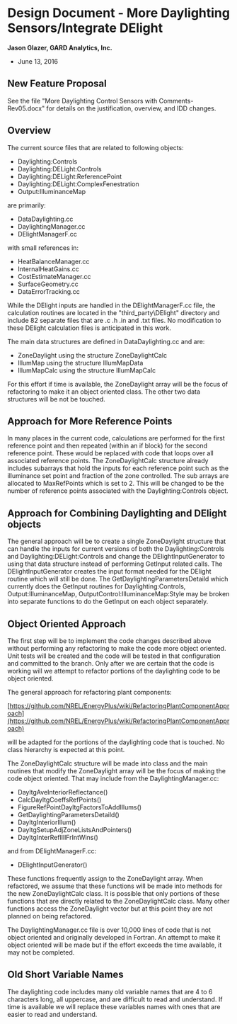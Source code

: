 Design Document - More Daylighting Sensors/Integrate DElight
================

**Jason Glazer, GARD Analytics, Inc.**

 - June 13, 2016
 

## New Feature Proposal ##

See the file "More Daylighting Control Sensors with Comments-Rev05.docx" for details on the justification,  overview, and IDD changes.  

## Overview ##

The current source files that are related to following objects:

- Daylighting:Controls
- Daylighting:DELight:Controls
- Daylighting:DELight:ReferencePoint
- Daylighting:DELight:ComplexFenestration
- Output:IlluminanceMap
 
are primarily:

- DataDaylighting.cc
- DaylightingManager.cc
- DElightManagerF.cc

with small references in:

- HeatBalanceManager.cc
- InternalHeatGains.cc
- CostEstimateManager.cc
- SurfaceGeometry.cc
- DataErrorTracking.cc

While the DElight inputs are handled in the DElightManagerF.cc file, the calculation routines are located in the "third_party\DElight\" directory and include 82 separate files that are .c .h .in and .txt files. No modification to these DElight calculation files is anticipated in this work. 

The main data structures are defined in DataDaylighting.cc and are:

- ZoneDaylight using the structure ZoneDaylightCalc
- IllumMap using the structure IllumMapData
- IllumMapCalc using the structure IllumMapCalc

For this effort if time is available, the ZoneDaylight array will be the focus of refactoring to make it an object oriented class. The other two data structures will be not be touched. 

## Approach for More Reference Points

In many places in the current code, calculations are performed for the first reference point and then repeated (within an if block) for the second reference point. These would be replaced with code that loops over all associated reference points. The ZoneDaylightCalc structure already includes subarrays that hold the inputs for each reference point such as the illuminance set point and fraction of the zone controlled. The sub arrays are allocated to MaxRefPoints which is set to 2. This will be changed to be the number of reference points associated with the Daylighting:Controls object.

## Approach for Combining Daylighting and DElight objects ##

The general approach will be to create a single ZoneDaylight structure that can handle the inputs for current versions of both the Daylighting:Controls and Daylighting:DELight:Controls and change the DElightInputGenerator to using that data structure instead of performing GetInput related calls. The DElightInputGenerator creates the input format needed for the DElight routine which will still be done. The GetDaylightingParametersDetaild which currently does the GetInput routines for Daylighting:Controls, Output:IlluminanceMap, OutputControl:IlluminanceMap:Style may be broken into separate functions to do the GetInput on each object separately.

## Object Oriented Approach

The first step will be to implement the code changes described above without performing any refactoring to make the code more object oriented. Unit tests will be created and the code will be tested in that configuration and committed to the branch. Only after we are certain that the code is working will we attempt to refactor portions of the daylighting code to be object oriented.

The general approach for refactoring plant components:

[https://github.com/NREL/EnergyPlus/wiki/RefactoringPlantComponentApproach](https://github.com/NREL/EnergyPlus/wiki/RefactoringPlantComponentApproach)

will be adapted for the portions of the daylighting code that is touched. No class hierarchy is expected at this point.

The ZoneDaylightCalc structure will be made into class and the main routines that modify the ZoneDaylight array will be the focus of making the code object oriented. That may include from the DaylightingManager.cc:

- DayltgAveInteriorReflectance()
- CalcDayltgCoeffsRefPoints()
- FigureRefPointDayltgFactorsToAddIllums()
- GetDaylightingParametersDetaild()
- DayltgInteriorIllum()
- DayltgSetupAdjZoneListsAndPointers()
- DayltgInterReflIllFrIntWins()

and from DElightManagerF.cc:

- DElightInputGenerator()

These functions frequently assign to the ZoneDaylight array. When refactored, we assume that these functions  will be made into methods for the new ZoneDaylightCalc class. It is possible that only portions of these functions that are directly related to the ZoneDaylightCalc class. Many other functions access the ZoneDaylight vector but at this point they are not planned on being refactored.

The DaylightingManager.cc file is over 10,000 lines of code that is not object oriented and originally developed in Fortran. An attempt to make it object oriented will be made but if the effort exceeds the time available, it may not be completed. 

## Old Short Variable Names ##

The daylighting code includes many old variable names that are 4 to 6 characters long, all uppercase, and are difficult to read and understand. If time is available we will replace these variables names with ones that are easier to read and understand.



